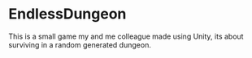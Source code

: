 # EndlessDungeon
This is a small game my and me colleague made using Unity, its about surviving in a random generated dungeon.
